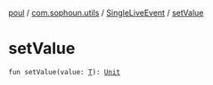 [poul](../../index.md) / [com.sophoun.utils](../index.md) / [SingleLiveEvent](index.md) / [setValue](./set-value.md)

# setValue

`fun setValue(value: `[`T`](index.md#T)`): `[`Unit`](https://kotlinlang.org/api/latest/jvm/stdlib/kotlin/-unit/index.html)